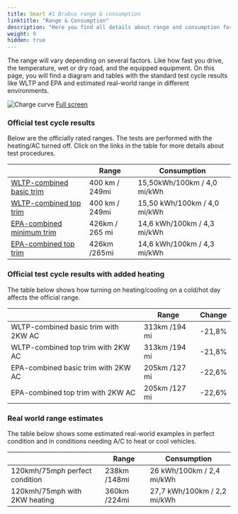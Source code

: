 ```yaml
---
title: Smart #1 Brabus range & consumption
linktitle: "Range & Consumption"
description: "Here you find all details about range and consumption for Smart #1 Brabus."
weight: 9
hidden: true
---
```

<!-- markdownlint-disable MD033 -->

The range will vary depending on several factors. Like how fast you drive, the temperature, wet or dry road, and the equipped equipment. On this page, you will find a diagram and tables with the standard test cycle results like WLTP and EPA and estimated real-world range in different environments. 

<img class="img-fluid" alt="Charge curve" src="../range.svg"/>
<a href="../range.svg">Full screen</a>

### Official test cycle results

Below are the officially rated ranges. The tests are performed with the heating/AC turned off. Click on the links in the table for more details about test procedures. 

<table class="table">
<thead>
<tr><th></th><th>  Range </th><th>Consumption </th></tr>
<tbody>
<tr><td><a href="../../../../../guides/understandingrange/wltp/">WLTP-combined basic trim</a></td><td> 400 km / 249mi </td><td>15,50kWh/100km / 4,0 mi/kWh </td></tr> 
<tr><td><a href="../../../../../guides/understandingrange/wltp/">WLTP-combined top trim</a></td><td> 400 km / 249mi </td><td> 15,50 kWh/100km / 4,0 mi/kWh </td></tr>  
<tr><td><a href="../../../../../guides/understandingrange/epa/">EPA-combined minimum trim</a></td><td>426km / 265 mi</td><td> 14,6 kWh/100km / 4,3 mi/kWh </td></tr> 
<tr><td><a href="../../../../../guides/understandingrange/epa/">EPA-combined top trim </a></td><td>426km /265mi</td><td> 14,6 kWh/100km / 4,3 mi/kWh  </td></tr> 
</tbody></table>

### Official test cycle results with added heating

The table below shows how turning on heating/cooling on a cold/hot day affects the official range. 

<table class="table">
<thead>
<tr><th></th><th>  Range </th><th>Change </th></tr>
<tbody>
<tr><td> WLTP-combined basic trim with 2KW AC </td><td> 313km /194 mi </td><td> -21,8%</td></tr>
<tr><td>  WLTP-combined top trim with 2KW AC </td><td> 313km /194 mi </td><td>-21,8%</td></tr>
<tr><td>  EPA-combined basic trim with 2KW AC </td><td> 205km /127 mi </td><td> -22,6%</td></tr>
<tr><td>  EPA-combined top trim with 2KW AC </td><td> 205km /127 mi </td><td> -22,6%</td></tr>
</tbody></table>

### Real world range estimates

The table below shows some estimated real-world examples in perfect condition and in conditions needing A/C to heat or cool vehicles. 

<table class="table">
<thead>
<tr><th></th><th>  Range </th><th>Consumption </th></tr>
<tbody>
<tr><td> 120kmh/75mph perfect condition </td><td> 238km /148mi</td><td> 26 kWh/100km / 2,4 mi/kWh </td></tr>
<tr><td> 120kmh/75mph with 2KW heating </td><td> 360km /224mi</td><td> 27,7 kWh/100km / 2,2 mi/kWh </td></tr
</tbody></table>
